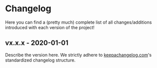 # Changelog

Here you can find a (pretty much) complete list of all changes/additions introduced with each version of the project!

## vx.x.x - 2020-01-01

Describe the version here. We strictly adhere to [keepachangelog.com](https://keepachangelog.com/en/1.0.0/)'s standardized changelog structure.

